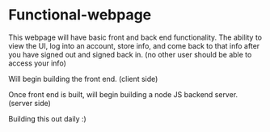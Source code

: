 # Functional-webpage

This webpage will have basic front and back end functionality. The ability to view the UI, log into an account, store info, and come back to that info after you have signed out and signed back in. (no other user should be able to access your info)

Will begin building the front end. (client side)

Once front end is built, will begin building a node JS backend server. (server side)

Building this out daily :)
